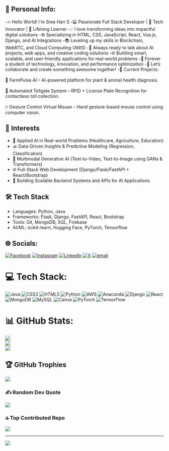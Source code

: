 ## 💫 Personal Info:
-🔥 Hello World! I'm Sree Hari S
-💻 Passionate Full Stack Developer | 🚀 Tech Innovator | 🌱 Lifelong Learner
-💡 I love transforming ideas into impactful digital solutions
-⚙️ Specializing in HTML, CSS, JavaScript, React, Vue.js, Django, and AI Integrations
-📚 Leveling up my skills in Blockchain, WebRTC, and Cloud Computing (AWS)
-💬 Always ready to talk about AI projects, web apps, and creative coding solutions
-🌐 Building smart, scalable, and user-friendly applications for real-world problems
-🎯 Forever a student of technology, innovation, and performance optimization
-🤝 Let’s collaborate and create something awesome together!
-📌 Current Projects:<br><br>🚜 FarmPulse AI – AI-powered platform for plant & animal health diagnosis.<br><br>🚗 Automated Tollgate System – RFID + License Plate Recognition for contactless toll collection.<br><br>🖱 Gesture Control Virtual Mouse – Hand gesture-based mouse control using computer vision.<br>

## 🧠 Interests
- 🤖 Applied AI in Real-world Problems (Healthcare, Agriculture, Education)
- 📊 Data-Driven Insights & Predictive Modeling (Regression, Classification)
- 🧬 Multimodal Generative AI (Text-to-Video, Text-to-Image using GANs & Transformers)
- 🌐 Full-Stack Web Development (Django/Flask/FastAPI + React/Bootstrap)
- 🚀 Building Scalable Backend Systems and APIs for AI Applications


## 🛠 Tech Stack
- Languages: Python, Java
- Frameworks: Flask, Django, FastAPI, React, Bootstrap
- Tools: Git, MongoDB, SQL, Firebase
- AI/ML: scikit-learn, Hugging Face, PyTorch, Tensorflow



## 🌐 Socials:
[![Facebook](https://img.shields.io/badge/Facebook-%231877F2.svg?logo=Facebook&logoColor=white)](https://facebook.com/https://www.facebook.com/profile.php?id=100078875445261) [![Instagram](https://img.shields.io/badge/Instagram-%23E4405F.svg?logo=Instagram&logoColor=white)](https://instagram.com/___hari475___) [![LinkedIn](https://img.shields.io/badge/LinkedIn-%230077B5.svg?logo=linkedin&logoColor=white)](https://linkedin.com/in/http://www.linkedin.com/in/sreehari26) [![X](https://img.shields.io/badge/X-black.svg?logo=X&logoColor=white)](https://x.com/https://x.com/SreeHari475?t=uUilxyJsNeRqryCv_tZAUw&s=08) [![email](https://img.shields.io/badge/Email-D14836?logo=gmail&logoColor=white)](mailto:sreehari16119@gmail.com) 

# 💻 Tech Stack:
![Java](https://img.shields.io/badge/java-%23ED8B00.svg?style=flat&logo=openjdk&logoColor=white) ![CSS3](https://img.shields.io/badge/css3-%231572B6.svg?style=flat&logo=css3&logoColor=white) ![HTML5](https://img.shields.io/badge/html5-%23E34F26.svg?style=flat&logo=html5&logoColor=white) ![Python](https://img.shields.io/badge/python-3670A0?style=flat&logo=python&logoColor=ffdd54) ![AWS](https://img.shields.io/badge/AWS-%23FF9900.svg?style=flat&logo=amazon-aws&logoColor=white) ![Anaconda](https://img.shields.io/badge/Anaconda-%2344A833.svg?style=flat&logo=anaconda&logoColor=white) ![Django](https://img.shields.io/badge/django-%23092E20.svg?style=flat&logo=django&logoColor=white) ![React](https://img.shields.io/badge/react-%2320232a.svg?style=flat&logo=react&logoColor=%2361DAFB) ![MongoDB](https://img.shields.io/badge/MongoDB-%234ea94b.svg?style=flat&logo=mongodb&logoColor=white) ![MySQL](https://img.shields.io/badge/mysql-4479A1.svg?style=flat&logo=mysql&logoColor=white) ![Canva](https://img.shields.io/badge/Canva-%2300C4CC.svg?style=flat&logo=Canva&logoColor=white) ![PyTorch](https://img.shields.io/badge/PyTorch-%23EE4C2C.svg?style=flat&logo=PyTorch&logoColor=white) ![TensorFlow](https://img.shields.io/badge/TensorFlow-%23FF6F00.svg?style=flat&logo=TensorFlow&logoColor=white)
# 📊 GitHub Stats:
![](https://github-readme-stats.vercel.app/api?username=SreeHari-Saravanan&theme=highcontrast&hide_border=false&include_all_commits=false&count_private=false)<br/>
![](https://nirzak-streak-stats.vercel.app/?user=SreeHari-Saravanan&theme=highcontrast&hide_border=false)<br/>
![](https://github-readme-stats.vercel.app/api/top-langs/?username=SreeHari-Saravanan&theme=highcontrast&hide_border=false&include_all_commits=false&count_private=false&layout=compact)

## 🏆 GitHub Trophies
![](https://github-profile-trophy.vercel.app/?username=SreeHari-Saravanan&theme=dracula&no-frame=false&no-bg=true&margin-w=4)

### ✍️ Random Dev Quote
![](https://quotes-github-readme.vercel.app/api?type=horizontal&theme=radical)

### 🔝 Top Contributed Repo
![](https://github-contributor-stats.vercel.app/api?username=SreeHari-Saravanan&limit=5&theme=blueberry&combine_all_yearly_contributions=true)

---
[![](https://visitcount.itsvg.in/api?id=SreeHari-Saravanan&icon=4&color=11)](https://visitcount.itsvg.in)

<!-- Proudly created with GPRM ( https://gprm.itsvg.in ) -->
